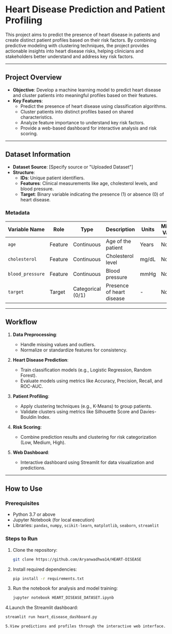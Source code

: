 # Heart Disease Prediction and Patient Profiling

This project aims to predict the presence of heart disease in patients and create distinct patient profiles based on their risk factors. By combining predictive modeling with clustering techniques, the project provides actionable insights into heart disease risks, helping clinicians and stakeholders better understand and address key risk factors.

---

## Project Overview

- **Objective**: Develop a machine learning model to predict heart disease and cluster patients into meaningful profiles based on their features.
- **Key Features**:
  - Predict the presence of heart disease using classification algorithms.
  - Cluster patients into distinct profiles based on shared characteristics.
  - Analyze feature importance to understand key risk factors.
  - Provide a web-based dashboard for interactive analysis and risk scoring.

---

## Dataset Information

- **Dataset Source**: [Specify source or "Uploaded Dataset"]
- **Structure**:
  - **IDs**: Unique patient identifiers.
  - **Features**: Clinical measurements like age, cholesterol levels, and blood pressure.
  - **Target**: Binary variable indicating the presence (1) or absence (0) of heart disease.

### Metadata
| **Variable Name** | **Role**     | **Type**         | **Description**                 | **Units**     | **Missing Values** |
|--------------------|--------------|------------------|---------------------------------|---------------|---------------------|
| `age`             | Feature      | Continuous       | Age of the patient             | Years         | No                  |
| `cholesterol`     | Feature      | Continuous       | Cholesterol level              | mg/dL         | No                  |
| `blood_pressure`  | Feature      | Continuous       | Blood pressure                 | mmHg          | No                  |
| `target`          | Target       | Categorical (0/1)| Presence of heart disease       | -             | No                  |

---

## Workflow

1. **Data Preprocessing**:
   - Handle missing values and outliers.
   - Normalize or standardize features for consistency.

2. **Heart Disease Prediction**:
   - Train classification models (e.g., Logistic Regression, Random Forest).
   - Evaluate models using metrics like Accuracy, Precision, Recall, and ROC-AUC.

3. **Patient Profiling**:
   - Apply clustering techniques (e.g., K-Means) to group patients.
   - Validate clusters using metrics like Silhouette Score and Davies-Bouldin Index.

4. **Risk Scoring**:
   - Combine prediction results and clustering for risk categorization (Low, Medium, High).

5. **Web Dashboard**:
   - Interactive dashboard using Streamlit for data visualization and predictions.

---

## How to Use

### Prerequisites
- Python 3.7 or above
- Jupyter Notebook (for local execution)
- Libraries: `pandas`, `numpy`, `scikit-learn`, `matplotlib`, `seaborn`, `streamlit`

### Steps to Run
1. Clone the repository:
   ```bash
   git clone https://github.com/Aryanwadhwa14/HEART-DISEASE
2. Install required dependencies:
   ```bash
   pip install -r requirements.txt
3. Run the notebook for analysis and model training:
   ```bash
   jupyter notebook HEART_DISEASE_DATASET.ipynb
4.Launch the Streamlit dashboard: 
  ```bash
  streamlit run heart_disease_dashboard.py

5.View predictions and profiles through the interactive web interface.
